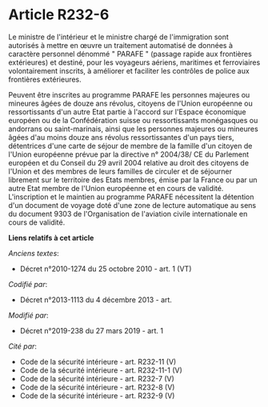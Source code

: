 # Article R232-6

Le ministre de l'intérieur et le ministre chargé de l'immigration sont autorisés à mettre en œuvre un traitement automatisé
de données à caractère personnel dénommé " PARAFE " (passage rapide aux frontières extérieures) et destiné, pour les
voyageurs aériens, maritimes et ferroviaires volontairement inscrits, à améliorer et faciliter les contrôles de police aux
frontières extérieures.

Peuvent être inscrites au programme PARAFE les personnes majeures ou mineures âgées de douze ans révolus, citoyens de l'Union
européenne ou ressortissants d'un autre Etat partie à l'accord sur l'Espace économique européen ou de la Confédération suisse
ou ressortissants monégasques ou andorrans ou saint-marinais, ainsi que les personnes majeures ou mineures âgées d'au moins
douze ans révolus ressortissantes d'un pays tiers, détentrices d'une carte de séjour de membre de la famille d'un citoyen de
l'Union européenne prévue par la directive n° 2004/38/ CE du Parlement européen et du Conseil du 29 avril 2004 relative au
droit des citoyens de l'Union et des membres de leurs familles de circuler et de séjourner librement sur le territoire des
Etats membres, émise par la France ou par un autre Etat membre de l'Union européenne et en cours de validité. L'inscription
et le maintien au programme PARAFE nécessitent la détention d'un document de voyage doté d'une zone de lecture automatique au
sens du document 9303 de l'Organisation de l'aviation civile internationale en cours de validité.

**Liens relatifs à cet article**

_Anciens textes_:

  - Décret n°2010-1274 du 25 octobre 2010 - art. 1 (VT)

_Codifié par_:

  - Décret n°2013-1113 du 4 décembre 2013 - art.

_Modifié par_:

  - Décret n°2019-238 du 27 mars 2019 - art. 1

_Cité par_:

  - Code de la sécurité intérieure - art. R232-11 (V)
  - Code de la sécurité intérieure - art. R232-11-1 (V)
  - Code de la sécurité intérieure - art. R232-7 (V)
  - Code de la sécurité intérieure - art. R232-8 (V)
  - Code de la sécurité intérieure - art. R232-9 (V)
